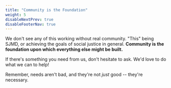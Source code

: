 ```yaml
---
title: "Community is the Foundation"
weight: 5
disableNextPrev: true
disableFooterNav: true
---
```


We don't see any of this working without real community. "This" being SJMD, or achieving the goals of social justice in general. **Community is the foundation upon which everything else might be built.**

If there's something you need from us, don't hesitate to ask. We'd love to do what we can to help!

Remember, needs aren't bad, and they're not _just_ good -- they're necessary.
